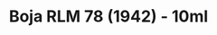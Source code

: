 ---
layout: product
title: "Boja RLM 78 (1942) - 10ml"
price: "330" 
desc: "Acrylic Laquer 10mL"
img_path: "/assets/img/RC281.jpg"
brand: "AK "
available: true
special_offer: false
new: false
soon: false
cat: "020000"
subcat: "020200"
subsubcat: "020201"
sifra: "RC281"
---